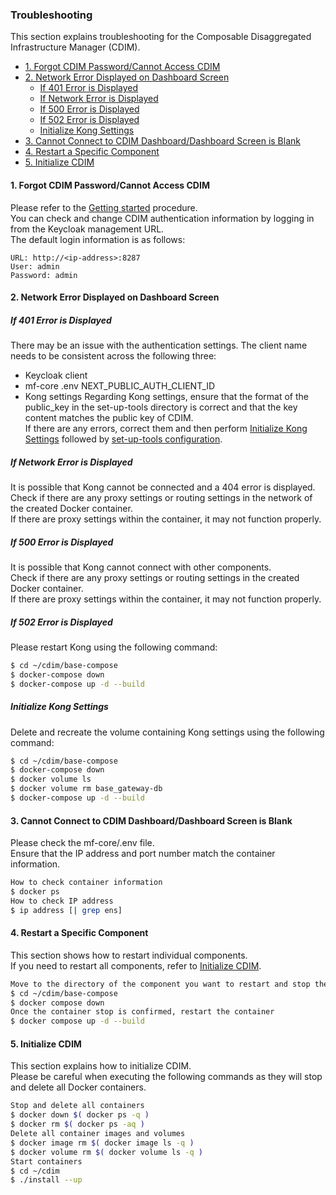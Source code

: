 ### Troubleshooting <!-- omit in toc -->
This section explains troubleshooting for the Composable Disaggregated Infrastructure Manager (CDIM).
- [1. Forgot CDIM Password/Cannot Access CDIM](#41-forgot-cdim-passwordcannot-access-cdim)
- [2. Network Error Displayed on Dashboard Screen](#42-network-error-displayed-on-dashboard-screen)
  - [If 401 Error is Displayed](#if-401-error-is-displayed)
  - [If Network Error is Displayed](#if-network-error-is-displayed)
  - [If 500 Error is Displayed](#if-500-error-is-displayed)
  - [If 502 Error is Displayed](#if-502-error-is-displayed)
  - [Initialize Kong Settings](#initialize-kong-settings)
- [3. Cannot Connect to CDIM Dashboard/Dashboard Screen is Blank](#43-cannot-connect-to-cdim-dashboarddashboard-screen-is-blank)
- [4. Restart a Specific Component](#44-restart-a-specific-component)
- [5. Initialize CDIM](#45-initialize-cdim)

#### 1. Forgot CDIM Password/Cannot Access CDIM
Please refer to the [Getting started](../../../../getting-started/en/setup/setup.md#2-frontend) procedure.  
You can check and change CDIM authentication information by logging in from the Keycloak management URL.  
The default login information is as follows:
```
URL: http://<ip-address>:8287
User: admin
Password: admin
```

#### 2. Network Error Displayed on Dashboard Screen

##### If 401 Error is Displayed
There may be an issue with the authentication settings. The client name needs to be consistent across the following three:
- Keycloak client
- mf-core .env NEXT_PUBLIC_AUTH_CLIENT_ID
- Kong settings 
Regarding Kong settings, ensure that the format of the public_key in the set-up-tools directory is correct and that the key content matches the public key of CDIM.  
If there are any errors, correct them and then perform [Initialize Kong Settings](#initialize-kong-settings) followed by [set-up-tools configuration](../../../../getting-started/en/setup/setup.md#12-initial-setup-for-gateway).

##### If Network Error is Displayed
It is possible that Kong cannot be connected and a 404 error is displayed.  
Check if there are any proxy settings or routing settings in the network of the created Docker container.  
If there are proxy settings within the container, it may not function properly.

##### If 500 Error is Displayed  
It is possible that Kong cannot connect with other components.  
Check if there are any proxy settings or routing settings in the created Docker container.  
If there are proxy settings within the container, it may not function properly.

##### If 502 Error is Displayed
Please restart Kong using the following command:
```sh
$ cd ~/cdim/base-compose
$ docker-compose down
$ docker-compose up -d --build
```

##### Initialize Kong Settings
Delete and recreate the volume containing Kong settings using the following command:

```sh
$ cd ~/cdim/base-compose
$ docker-compose down
$ docker volume ls
$ docker volume rm base_gateway-db
$ docker-compose up -d --build
```

#### 3. Cannot Connect to CDIM Dashboard/Dashboard Screen is Blank
Please check the mf-core/.env file.  
Ensure that the IP address and port number match the container information.  
```sh
How to check container information
$ docker ps
How to check IP address
$ ip address [| grep ens]
```

#### 4. Restart a Specific Component
This section shows how to restart individual components.  
If you need to restart all components, refer to [Initialize CDIM](#45-initialize-cdim).  
```sh
Move to the directory of the component you want to restart and stop the container
$ cd ~/cdim/base-compose
$ docker compose down
Once the container stop is confirmed, restart the container
$ docker compose up -d --build
```

#### 5. Initialize CDIM
This section explains how to initialize CDIM.  
Please be careful when executing the following commands as they will stop and delete all Docker containers.  
```sh
Stop and delete all containers
$ docker down $( docker ps -q )
$ docker rm $( docker ps -aq )
Delete all container images and volumes
$ docker image rm $( docker image ls -q )
$ docker volume rm $( docker volume ls -q )
Start containers
$ cd ~/cdim
$ ./install --up
```
